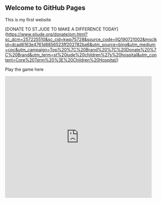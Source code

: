 ## Welcome to GitHub Pages

This is my first website

[DONATE TO ST.JUDE TO MAKE A DIFFERENCE TODAY] (https://www.stjude.org/donate/pm.html?sc_dcm=257225510&sc_cid=kwp75728&source_code=IIQ190721002&msclkid=dcad6163e4761d6856523ff202782ba6&utm_source=bing&utm_medium=cpc&utm_campaign=Top%20%7C%20Brand%20%7C%20Donate%20%7C%20Brand&utm_term=st%20jude%20children%27s%20hospital&utm_content=Core%20Term%20%3E%20Children%20Hospital/)


Play the game here 
<iframe src="https://scratch.mit.edu/projects/364293387/embed" allowtransparency="true" width="485" height="402" frameborder="0" scrolling="no" allowfullscreen></iframe>

